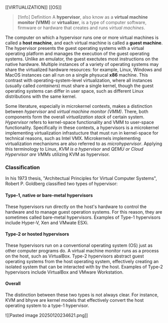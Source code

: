 [[VIRTUALIZATION]] [[OS]]

>[!info] Definition
>A **hypervisor**, also know as a **virtual machine monitor (VMM)** or **virtualizer**, is a type of computer software, firmware or hardware that creates and runs *virtual machines*.

The computer on which a hypervisor runs one or more virtual machines is called a **host machine**, and each virtual machine is called a **guest machine**. The hypervisor presents the guest operating systems with a virtual operating platform and manages the execution of the guest operating systems. Unlike an emulator, the guest exectutes most instructions on the native hardware.
Multiple instances of a variety of operating systems may share the virtualized hardware resources: for example, Linux, Windows and MacOS instances can all run on a single physucal **x86** machine. This contrast with operating-system-level virtualization, where all instances (usually called *containers*) must share a single kernel, though the guest operating systems can differ in user space, such as different Linux distributions with the same kernel.

Some literature, especially in microkernel contexts, makes a distinction between *hypervisor* and *virtual machine monitor (VMM)*. There, both components form the overall *virtualization stack* of certain system. *Hypervisor* refers to kernel-space functionality and VMM to user-space functionality. Specifically in these contexts, a hypervisors is a microkernel implementing virtualization infrastucture that must run in kernel-space for technical reasons, such as Intel VMX. Microkernels implementing virtualization mechanisms are also referred to as *microhypervisor*. Applying this terminology to Linux, *KVM is a hypervisor* and *QEMU or Cloud Hypervisor are VMMs* utilizing KVM as hypervisor.
### Classification
In his 1973 thesis, "Architectual Principles for Virtual Computer Systems", Robert P. Goldberg classified two types of hypervisor:
#### Type-1, native or bare-metal hypervisors
These hypervisors run directly on the host's hardware to control the hardware and to manage guest operation systems. For this reason, they are sometimes called bare-metal hypervisors. Examples of Type-1 hypervisors include Hyper-V, Xen and VMwate ESXi.
#### Type-2 or hosted hypervisors
These hypervisors run on a conventional operating system (OS) just as other computer programs do. A virtual machine monitor runs as a process on the host, such as VirtualBox. Type-2 hypervisors abstract guest operating systems from the host operating system, effectively creating an isolated system that can be interacted with by the host. Examples of Type-2 hypervisors include VirtualBox and VMware Workstation.
#### Overall
The distinction between these two types is not always clear. For instance, KVM and bhyve are kernel models that effectively convert the host operating system to a type-1 hypervisor.

![[Pasted image 20250120234621.png]]

